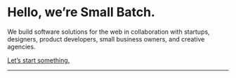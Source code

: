 # Hello, we’re Small Batch.

We build software solutions for the web in collaboration with startups, designers, product developers, small business owners, and creative agencies.

[Let’s start something.](/contact-us 'Tell us about your project.')

---
